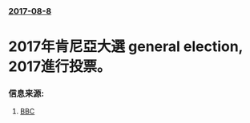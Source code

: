 ### [2017-08-8](/zh/news/2017/08/8/index.md)

##### 
# 2017年肯尼亞大選 general election, 2017進行投票。 




### 信息来源:

1. [BBC](http://www.bbc.co.uk/news/world-africa-40855040)
